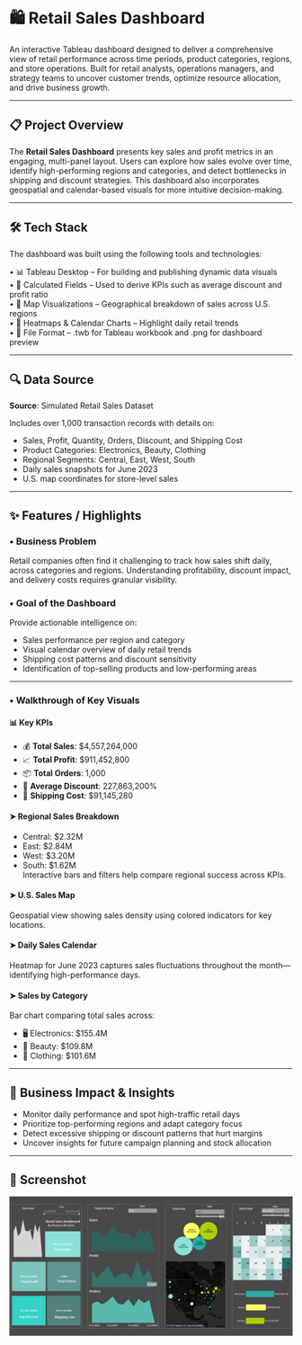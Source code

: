 # 🛍️ Retail Sales Dashboard

An interactive Tableau dashboard designed to deliver a comprehensive view of retail performance across time periods, product categories, regions, and store operations. Built for retail analysts, operations managers, and strategy teams to uncover customer trends, optimize resource allocation, and drive business growth.

---

## 📋 Project Overview

The **Retail Sales Dashboard** presents key sales and profit metrics in an engaging, multi-panel layout. Users can explore how sales evolve over time, identify high-performing regions and categories, and detect bottlenecks in shipping and discount strategies. This dashboard also incorporates geospatial and calendar-based visuals for more intuitive decision-making.

---

## 🛠️ Tech Stack

The dashboard was built using the following tools and technologies:

• 📊 Tableau Desktop – For building and publishing dynamic data visuals  
• 🧠 Calculated Fields – Used to derive KPIs such as average discount and profit ratio  
• 📍 Map Visualizations – Geographical breakdown of sales across U.S. regions  
• 📅 Heatmaps & Calendar Charts – Highlight daily retail trends  
• 📁 File Format – .twb for Tableau workbook and .png for dashboard preview  

---

## 🔍 Data Source

**Source**: Simulated Retail Sales Dataset

Includes over 1,000 transaction records with details on:  
* Sales, Profit, Quantity, Orders, Discount, and Shipping Cost  
* Product Categories: Electronics, Beauty, Clothing  
* Regional Segments: Central, East, West, South  
* Daily sales snapshots for June 2023  
* U.S. map coordinates for store-level sales

---

## ✨ Features / Highlights

### • Business Problem  
Retail companies often find it challenging to track how sales shift daily, across categories and regions. Understanding profitability, discount impact, and delivery costs requires granular visibility.

### • Goal of the Dashboard  
Provide actionable intelligence on:
* Sales performance per region and category  
* Visual calendar overview of daily retail trends  
* Shipping cost patterns and discount sensitivity  
* Identification of top-selling products and low-performing areas  

---

### • Walkthrough of Key Visuals  

#### 📊 Key KPIs  
* 💰 **Total Sales**: \$4,557,264,000  
* 📈 **Total Profit**: \$911,452,800  
* 📦 **Total Orders**: 1,000  
* 🧾 **Average Discount**: 227,863,200%  
* 🚚 **Shipping Cost**: \$91,145,280  

#### ➤ Regional Sales Breakdown  
* Central: \$2.32M  
* East: \$2.84M  
* West: \$3.20M  
* South: \$1.62M  
Interactive bars and filters help compare regional success across KPIs.

#### ➤ U.S. Sales Map  
Geospatial view showing sales density using colored indicators for key locations.

#### ➤ Daily Sales Calendar  
Heatmap for June 2023 captures sales fluctuations throughout the month—identifying high-performance days.

#### ➤ Sales by Category  
Bar chart comparing total sales across:
* 🖥️ Electronics: \$155.4M  
* 💄 Beauty: \$109.8M  
* 👕 Clothing: \$101.6M  

---

## 🚀 Business Impact & Insights  

* Monitor daily performance and spot high-traffic retail days  
* Prioritize top-performing regions and adapt category focus  
* Detect excessive shipping or discount patterns that hurt margins  
* Uncover insights for future campaign planning and stock allocation  

---

## 📸 Screenshot 

![Retail Sales Dashboard](https://github.com/Hamna228/Retail-Sales-Dashboard/blob/main/Retail%20Sales%20Dshboard.png)
